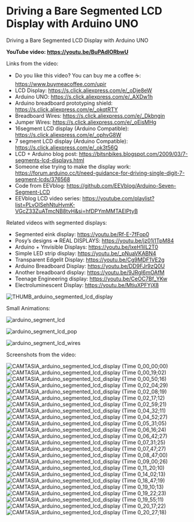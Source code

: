 # Driving a Bare Segmented LCD Display with Arduino UNO
Driving a Bare Segmented LCD Display with Arduino UNO


**YouTube video: https://youtu.be/BuPAdIORbwU**



Links from the video:
- Do you like this video? You can buy me a coffee ☕: https://www.buymeacoffee.com/upir
- LCD Display: https://s.click.aliexpress.com/e/_oDje8eW
- Arduino UNO: https://s.click.aliexpress.com/e/_AXDw1h
- Arduino breadboard prototyping shield: https://s.click.aliexpress.com/e/_okqtRTY
- Breadboard Wires: https://s.click.aliexpress.com/e/_Dkbngin
- Jumper Wires: https://s.click.aliexpress.com/e/_oEisMHg
- 16segment LCD display (Arduino Compatible): https://s.click.aliexpress.com/e/_ophvG8W
- 7 segment LCD display (Arduino Compatible): https://s.click.aliexpress.com/e/_ok3t56Q
- LCD + Arduino blog post: https://bitsnbikes.blogspot.com/2009/03/7-segments-lcd-displays.html
- Someone else trying to make the display work: https://forum.arduino.cc/t/need-guidance-for-driving-single-digit-7-segment-lcds/376568
- Code from EEVblog: https://github.com/EEVblog/Arduino-Seven-Segment-LCD
- EEVblog LCD video series: https://youtube.com/playlist?list=PLvOlSehNtuHvmK-VGcZ33ZuATmcNB8tvH&si=hfDPYmMMTAElPtyB


Related videos with segmented displays:
- Segmented eink display: https://youtu.be/Rf-E-7fFop0
- Posy’s designs ➔ REAL DISPLAYS: https://youtu.be/jz01j1TpM84
- Arduino + Ynvisible Displays: https://youtu.be/lxeH1ilL2T0
- Simple LED strip display: https://youtu.be/_pNuaVKABN4
- Transparent Edgelit Display: https://youtu.be/Cg9MDF1VE2g
- Arduino Breadboard Display: https://youtu.be/DD9FJr9zQ0U
- Another breadboard display: https://youtu.be/9JRgl6mOAfM
- Teenage Engineering display: https://youtu.be/CeOC7Bf_YKw
- Electroluminescent Display: https://youtu.be/MtiuXPFYjX8


![THUMB_arduino_segmented_lcd_display](https://github.com/user-attachments/assets/c2f80c85-7829-41b7-a031-eee6f2fb6b00)



Small Animations:

![arduino_segment_lcd](https://github.com/user-attachments/assets/41583f98-d057-4b2d-b4a3-47a959279eea)

![arduino_segment_lcd_pop](https://github.com/user-attachments/assets/6072de23-16ce-4328-ab9b-7e38afb636f4)

![arduino_segment_lcd_wires](https://github.com/user-attachments/assets/374f1404-fe68-4fd1-bba7-fd1b35dc5c9d)

Screenshots from the video:

![CAMTASIA_arduino_segmented_lcd_display (Time 0_00_00;00)](https://github.com/user-attachments/assets/c1f50c1b-a204-4464-bb75-609adeab8844)
![CAMTASIA_arduino_segmented_lcd_display (Time 0_00_19;02)](https://github.com/user-attachments/assets/df1a7457-f7b5-41c7-9ec0-4550d070763b)
![CAMTASIA_arduino_segmented_lcd_display (Time 0_00_50;16)](https://github.com/user-attachments/assets/45d6df12-1b69-4fc0-bb0d-bd4f8593a1d9)
![CAMTASIA_arduino_segmented_lcd_display (Time 0_02_04;29)](https://github.com/user-attachments/assets/da9c7b04-8ff8-4aa5-8c36-38e608a5331c)
![CAMTASIA_arduino_segmented_lcd_display (Time 0_02_08;19)](https://github.com/user-attachments/assets/34296839-f0fb-465c-a9a1-e796b35b3893)
![CAMTASIA_arduino_segmented_lcd_display (Time 0_02_17;12)](https://github.com/user-attachments/assets/28bcc809-7fbb-422c-96d2-98fe7efbe5ad)
![CAMTASIA_arduino_segmented_lcd_display (Time 0_02_59;21)](https://github.com/user-attachments/assets/307184fe-c6b5-4c84-9423-5313237ef110)
![CAMTASIA_arduino_segmented_lcd_display (Time 0_04_32;11)](https://github.com/user-attachments/assets/b537ff45-173e-4252-ab5e-05257d45ed06)
![CAMTASIA_arduino_segmented_lcd_display (Time 0_04_52;27)](https://github.com/user-attachments/assets/c07cd39d-14c3-4598-9efd-77ebec017a7d)
![CAMTASIA_arduino_segmented_lcd_display (Time 0_05_31;05)](https://github.com/user-attachments/assets/1ae0daf6-024d-4cf2-b256-ecfcb15a7a71)
![CAMTASIA_arduino_segmented_lcd_display (Time 0_06_16;24)](https://github.com/user-attachments/assets/193bb0ed-d560-4729-99ed-2159bf713302)
![CAMTASIA_arduino_segmented_lcd_display (Time 0_06_42;27)](https://github.com/user-attachments/assets/3171e257-9c1a-4bd4-88a5-11d50623da99)
![CAMTASIA_arduino_segmented_lcd_display (Time 0_07_31;25)](https://github.com/user-attachments/assets/d5988ce5-0654-4868-939c-3f6e925443da)
![CAMTASIA_arduino_segmented_lcd_display (Time 0_07_47;27)](https://github.com/user-attachments/assets/ca0d2a69-5e7c-44ab-9087-35017f24273a)
![CAMTASIA_arduino_segmented_lcd_display (Time 0_08_47;00)](https://github.com/user-attachments/assets/990c638a-37e7-49c4-ab45-666f9965f18f)
![CAMTASIA_arduino_segmented_lcd_display (Time 0_09_00;26)](https://github.com/user-attachments/assets/d4406e45-7cfb-444e-8b92-db3dde89e44a)
![CAMTASIA_arduino_segmented_lcd_display (Time 0_11_20;10)](https://github.com/user-attachments/assets/e724855d-f1c0-4052-ae10-f2a1a5f7e63e)
![CAMTASIA_arduino_segmented_lcd_display (Time 0_14_02;13)](https://github.com/user-attachments/assets/d0c04ec2-8346-449f-bd4a-0f16ae396b2b)
![CAMTASIA_arduino_segmented_lcd_display (Time 0_18_47;19)](https://github.com/user-attachments/assets/f1c815d4-fc5c-41f4-9e04-24576f589258)
![CAMTASIA_arduino_segmented_lcd_display (Time 0_19_10;13)](https://github.com/user-attachments/assets/cc21a906-9229-42c6-b3f3-c56dd4646dc4)
![CAMTASIA_arduino_segmented_lcd_display (Time 0_19_22;23)](https://github.com/user-attachments/assets/c8500afe-e881-4628-916b-eb872601087d)
![CAMTASIA_arduino_segmented_lcd_display (Time 0_19_55;11)](https://github.com/user-attachments/assets/37c81dfc-5fff-4765-83ac-02dcdcae9ea5)
![CAMTASIA_arduino_segmented_lcd_display (Time 0_20_17;22)](https://github.com/user-attachments/assets/0ee75b7c-81d5-452e-b10a-338a3f1f06fa)
![CAMTASIA_arduino_segmented_lcd_display (Time 0_20_27;18)](https://github.com/user-attachments/assets/bc879a5b-6952-4c3e-a4cc-31d321553d82)


